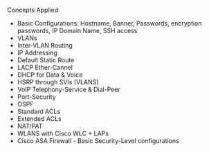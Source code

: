 Concepts Applied

- Basic Configurations: Hostname, Banner, Passwords, encryption passwords, IP Domain Name, SSH access
- VLANs
- Inter-VLAN Routing
- IP Addressing
- Default Static Route
- LACP Ether-Cannel
- DHCP for Data & Voice
- HSRP through SVIs (VLANS)
- VoIP Telephony-Service & Dial-Peer
- Port-Security
- OSPF
- Standard ACLs
- Extended ACLs
- NAT/PAT
- WLANS with Cisco WLC + LAPs
- Cisco ASA Firewall - Basic Security-Level configurations
